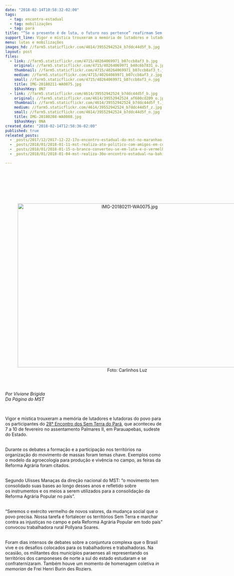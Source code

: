 ```yaml
---
date: "2018-02-14T10:58:32-02:00"
tags:
  - tag: encontro-estadual
  - tag: mobilizações
  - tag: pará
title: "“Se o presente é de luta, o futuro nos pertence” reafirmam Sem Terra no Pará"
support_line: Vigor e mística trouxeram a memória de lutadores e lutadoras do povo para os participantes do 28° Encontro dos Sem Terra do Pará
menu: lutas e mobilizações
images_hd: //farm5.staticflickr.com/4614/39552942524_b7ddc44d5f_b.jpg
layout: post
files:
  - link: //farm5.staticflickr.com/4715/40264069971_b07ccb8af3_b.jpg
    original: //farm5.staticflickr.com/4715/40264069971_b48c6b7831_o.jpg
    thumbnail: //farm5.staticflickr.com/4715/40264069971_b07ccb8af3_t.jpg
    medium: //farm5.staticflickr.com/4715/40264069971_b07ccb8af3_z.jpg
    small: //farm5.staticflickr.com/4715/40264069971_b07ccb8af3_n.jpg
    title: IMG-20180211-WA0075.jpg
    $$hashKey: 0N7
  - link: //farm5.staticflickr.com/4614/39552942524_b7ddc44d5f_b.jpg
    original: //farm5.staticflickr.com/4614/39552942524_af680cd209_o.jpg
    thumbnail: //farm5.staticflickr.com/4614/39552942524_b7ddc44d5f_t.jpg
    medium: //farm5.staticflickr.com/4614/39552942524_b7ddc44d5f_z.jpg
    small: //farm5.staticflickr.com/4614/39552942524_b7ddc44d5f_n.jpg
    title: IMG-20180208-WA0008.jpg
    $$hashKey: 0NA
created_date: "2018-02-14T12:58:36-02:00"
published: true
releated_posts:
  - _posts/2017/12/2017-12-22-17o-encontro-estadual-do-mst-no-maranhao-debate-os-desafios-da-luta-pela-reforma-agraria-popular.md
  - _posts/2018/01/2018-01-11-mst-realiza-ato-politico-com-amigos-em-comemoracao-aos-30-anos-na-bahia.md
  - _posts/2018/01/2018-01-15-o-branco-converteu-se-em-luta-e-o-vermelho-em-rebeldia.md
  - _posts/2018/01/2018-01-04-mst-realiza-30o-encontro-estadual-na-bahia.md

---
```

<p>&nbsp;</p>

<p>&nbsp;</p>

<p>&nbsp;</p>

<div style="text-align:center">
<figure class="image" style="display:inline-block"><img alt="IMG-20180211-WA0075.jpg" height="525" src="//farm5.staticflickr.com/4715/40264069971_b07ccb8af3_b.jpg" width="700" />
<figcaption>Foto: Carlinhos Luz</figcaption>
</figure>
</div>

<p>&nbsp;</p>

<p><em>Por Viviane Brigida<br />
Da P&aacute;gina do MST&nbsp;</em></p>

<p>&nbsp;</p>

<p>Vigor e m&iacute;stica&nbsp;trouxeram a mem&oacute;ria de lutadores e lutadoras do povo para os participantes do <a href="http://www.mst.org.br/2018/02/14/mst-realiza-seu-28-encontro-estadual-no-para.html">28&deg; Encontro dos Sem Terra do Par&aacute;</a>, que aconteceu de 7 a 10 de fevereiro no assentamento Palmares II, em Parauapebas, sudeste do Estado.</p>

<p><br />
Durante os debates a forma&ccedil;&atilde;o e a participa&ccedil;&atilde;o nos territ&oacute;rios na organiza&ccedil;&atilde;o do movimento de massas foram temas chave. Exemplos como o modelo da agroecologia para produ&ccedil;&atilde;o e viv&ecirc;ncia no campo, as feiras da Reforma Agr&aacute;ria foram citados.</p>

<p><br />
Segundo Ulisses Mana&ccedil;as da dire&ccedil;&atilde;o nacional do MST:&nbsp;&ldquo;o&nbsp;movimento tem consolidado suas bases ao longo desses anos e refletido sobre os&nbsp;instrumentos e os meios a serem utilizados para a consolida&ccedil;&atilde;o da Reforma Agr&aacute;ria Popular no pa&iacute;s&rdquo;.</p>

<p><br />
&ldquo;Seremos o ex&eacute;rcito vermelho de novos valores, da&nbsp;mudan&ccedil;a social que o povo precisa. Nossa tarefa &eacute; fortalecer os territ&oacute;rios Sem Terra e marchar contra as injusti&ccedil;as no campo e pela Reforma Agr&aacute;ria Popular em todo pa&iacute;s&rdquo; convocou trabalhadora rural Pollyana Soares.</p>

<p><br />
Foram dias intensos de debates sobre a conjuntura complexa que o Brasil vive e os desafios colocados para os trabalhadores e trabalhadoras. Na ocasi&atilde;o, os militantes dos munic&iacute;pios paraenses ali representando os territ&oacute;rios dos camponeses de norte a sul do estado estudaram e se confraternizaram. Tamb&eacute;m houve um momento de homenagem coletiva <em>in memorian</em>&nbsp;de&nbsp;Frei Henri Burin des Roziers.</p>

<p>&nbsp;</p>
